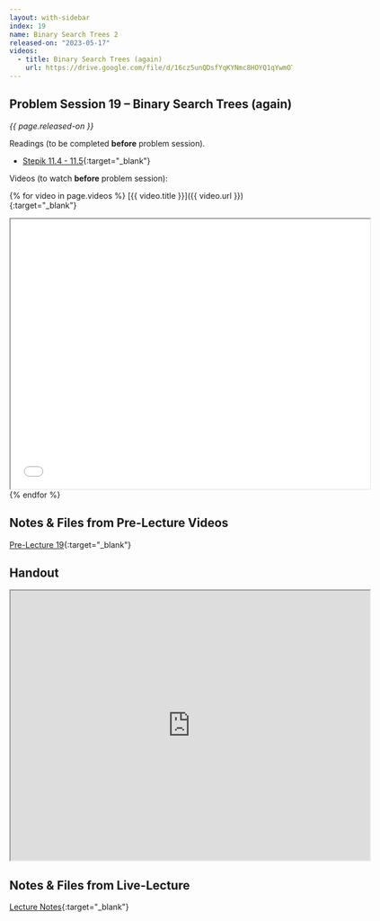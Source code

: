 ```yaml
---
layout: with-sidebar
index: 19
name: Binary Search Trees 2
released-on: "2023-05-17"
videos:
  - title: Binary Search Trees (again)
    url: https://drive.google.com/file/d/16cz5unQDsfYqKYNmc8HOYQ1qYwmOTJ4B
---
```


## Problem Session 19 – Binary Search Trees (again)

_{{ page.released-on }}_

Readings (to be completed **before** problem session). 
- [Stepik 11.4 - 11.5](https://stepik.org/lesson/700536/step/1?unit=700517){:target="_blank"}

Videos (to watch **before** problem session):

{% for video in page.videos %}
[{{ video.title }}]({{ video.url }}){:target="_blank"}

<iframe src="{{ video.url }}/preview" width="640" height="480" allow="autoplay"></iframe>
{% endfor %}

## Notes & Files from Pre-Lecture Videos

[Pre-Lecture 19](https://github.com/ucsd-cse12-sp23/ucsd-cse12-sp23.github.io/tree/main/_pre-lectures/lecture-19){:target="_blank"}

## Handout

<iframe src="https://drive.google.com/file/d/1Bc6lQPMXvKGkP514wLkgLBfUMauNOzU6/preview" width="640" height="480" allow="autoplay"></iframe>

## Notes & Files from Live-Lecture

[Lecture Notes](https://github.com/ucsd-cse12-sp23/ucsd-cse12-sp23.github.io/tree/main/_lectures/lecture-19){:target="_blank"}

